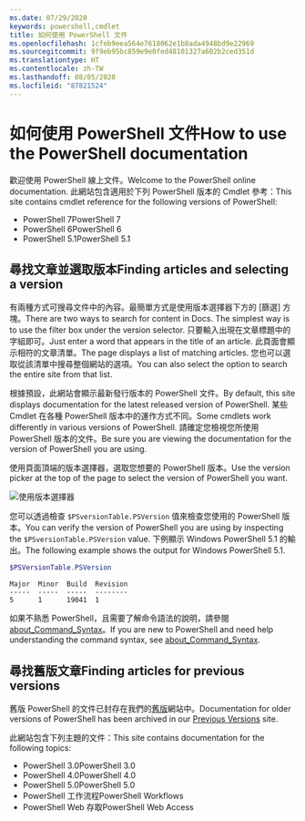 ```yaml
---
ms.date: 07/29/2020
keywords: powershell,cmdlet
title: 如何使用 PowerShell 文件
ms.openlocfilehash: 1cfeb9eea564e7618062e1b8ada4948bd9e22969
ms.sourcegitcommit: 9f9eb95bc859e9e0fed48101327a602b2ced351d
ms.translationtype: HT
ms.contentlocale: zh-TW
ms.lasthandoff: 08/05/2020
ms.locfileid: "87821524"
---
```

# <a name="how-to-use-the-powershell-documentation"></a><span data-ttu-id="0aa19-103">如何使用 PowerShell 文件</span><span class="sxs-lookup"><span data-stu-id="0aa19-103">How to use the PowerShell documentation</span></span>

<span data-ttu-id="0aa19-104">歡迎使用 PowerShell 線上文件。</span><span class="sxs-lookup"><span data-stu-id="0aa19-104">Welcome to the PowerShell online documentation.</span></span> <span data-ttu-id="0aa19-105">此網站包含適用於下列 PowerShell 版本的 Cmdlet 參考：</span><span class="sxs-lookup"><span data-stu-id="0aa19-105">This site contains cmdlet reference for the following versions of PowerShell:</span></span>

- <span data-ttu-id="0aa19-106">PowerShell 7</span><span class="sxs-lookup"><span data-stu-id="0aa19-106">PowerShell 7</span></span>
- <span data-ttu-id="0aa19-107">PowerShell 6</span><span class="sxs-lookup"><span data-stu-id="0aa19-107">PowerShell 6</span></span>
- <span data-ttu-id="0aa19-108">PowerShell 5.1</span><span class="sxs-lookup"><span data-stu-id="0aa19-108">PowerShell 5.1</span></span>

## <a name="finding-articles-and-selecting-a-version"></a><span data-ttu-id="0aa19-109">尋找文章並選取版本</span><span class="sxs-lookup"><span data-stu-id="0aa19-109">Finding articles and selecting a version</span></span>

<span data-ttu-id="0aa19-110">有兩種方式可搜尋文件中的內容。最簡單方式是使用版本選擇器下方的 [篩選] 方塊。</span><span class="sxs-lookup"><span data-stu-id="0aa19-110">There are two ways to search for content in Docs. The simplest way is to use the filter box under the version selector.</span></span> <span data-ttu-id="0aa19-111">只要輸入出現在文章標題中的字組即可。</span><span class="sxs-lookup"><span data-stu-id="0aa19-111">Just enter a word that appears in the title of an article.</span></span> <span data-ttu-id="0aa19-112">此頁面會顯示相符的文章清單。</span><span class="sxs-lookup"><span data-stu-id="0aa19-112">The page displays a list of matching articles.</span></span> <span data-ttu-id="0aa19-113">您也可以選取從該清單中搜尋整個網站的選項。</span><span class="sxs-lookup"><span data-stu-id="0aa19-113">You can also select the option to search the entire site from that list.</span></span>

<span data-ttu-id="0aa19-114">根據預設，此網站會顯示最新發行版本的 PowerShell 文件。</span><span class="sxs-lookup"><span data-stu-id="0aa19-114">By default, this site displays documentation for the latest released version of PowerShell.</span></span> <span data-ttu-id="0aa19-115">某些 Cmdlet 在各種 PowerShell 版本中的運作方式不同。</span><span class="sxs-lookup"><span data-stu-id="0aa19-115">Some cmdlets work differently in various versions of PowerShell.</span></span> <span data-ttu-id="0aa19-116">請確定您檢視您所使用 PowerShell 版本的文件。</span><span class="sxs-lookup"><span data-stu-id="0aa19-116">Be sure you are viewing the documentation for the version of PowerShell you are using.</span></span>

<span data-ttu-id="0aa19-117">使用頁面頂端的版本選擇器，選取您想要的 PowerShell 版本。</span><span class="sxs-lookup"><span data-stu-id="0aa19-117">Use the version picker at the top of the page to select the version of PowerShell you want.</span></span>

![使用版本選擇器](media/how-to-use-docs/version-search.gif)

<span data-ttu-id="0aa19-119">您可以透過檢查 `$PSversionTable.PSVersion` 值來檢查您使用的 PowerShell 版本。</span><span class="sxs-lookup"><span data-stu-id="0aa19-119">You can verify the version of PowerShell you are using by inspecting the `$PSversionTable.PSVersion` value.</span></span> <span data-ttu-id="0aa19-120">下例顯示 Windows PowerShell 5.1 的輸出。</span><span class="sxs-lookup"><span data-stu-id="0aa19-120">The following example shows the output for Windows PowerShell 5.1.</span></span>

```powershell
$PSVersionTable.PSVersion
```

```Output
Major  Minor  Build  Revision
-----  -----  -----  --------
5      1      19041  1
```

<span data-ttu-id="0aa19-121">如果不熟悉 PowerShell，且需要了解命令語法的說明，請參閱 [about_Command_Syntax](/powershell/module/microsoft.powershell.core/about/about_command_syntax)。</span><span class="sxs-lookup"><span data-stu-id="0aa19-121">If you are new to PowerShell and need help understanding the command syntax, see [about_Command_Syntax](/powershell/module/microsoft.powershell.core/about/about_command_syntax).</span></span>

## <a name="finding-articles-for-previous-versions"></a><span data-ttu-id="0aa19-122">尋找舊版文章</span><span class="sxs-lookup"><span data-stu-id="0aa19-122">Finding articles for previous versions</span></span>

<span data-ttu-id="0aa19-123">舊版 PowerShell 的文件已封存在我們的[舊版](https://aka.ms/PSLegacyDocs)網站中。</span><span class="sxs-lookup"><span data-stu-id="0aa19-123">Documentation for older versions of PowerShell has been archived in our [Previous Versions](https://aka.ms/PSLegacyDocs) site.</span></span>

<span data-ttu-id="0aa19-124">此網站包含下列主題的文件：</span><span class="sxs-lookup"><span data-stu-id="0aa19-124">This site contains documentation for the following topics:</span></span>

- <span data-ttu-id="0aa19-125">PowerShell 3.0</span><span class="sxs-lookup"><span data-stu-id="0aa19-125">PowerShell 3.0</span></span>
- <span data-ttu-id="0aa19-126">PowerShell 4.0</span><span class="sxs-lookup"><span data-stu-id="0aa19-126">PowerShell 4.0</span></span>
- <span data-ttu-id="0aa19-127">PowerShell 5.0</span><span class="sxs-lookup"><span data-stu-id="0aa19-127">PowerShell 5.0</span></span>
- <span data-ttu-id="0aa19-128">PowerShell 工作流程</span><span class="sxs-lookup"><span data-stu-id="0aa19-128">PowerShell Workflows</span></span>
- <span data-ttu-id="0aa19-129">PowerShell Web 存取</span><span class="sxs-lookup"><span data-stu-id="0aa19-129">PowerShell Web Access</span></span>
